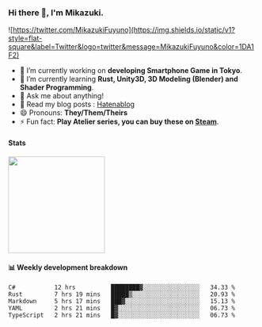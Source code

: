 ### Hi there 👋, I'm Mikazuki.

![https://twitter.com/MikazukiFuyuno](https://img.shields.io/static/v1?style=flat-square&label=Twitter&logo=twitter&message=MikazukiFuyuno&color=1DA1F2)

<!--
**mika-f/mika-f** is a ✨ _special_ ✨ repository because its `README.md` (this file) appears on your GitHub profile.

Here are some ideas to get you started:

- 🔭 I’m currently working on ...
- 🌱 I’m currently learning ...
- 👯 I’m looking to collaborate on ...
- 🤔 I’m looking for help with ...
- 💬 Ask me about ...
- 📫 How to reach me: ...
- 😄 Pronouns: ...
- ⚡ Fun fact: ...
-->

- 🔭 I’m currently working on **developing Smartphone Game in Tokyo**.
- 🌱 I’m currently learning **Rust, Unity3D, 3D Modeling (Blender) and Shader Programming**.
- 💬 Ask me about anything!
- 📝 Read my blog posts : [Hatenablog](https://mikazuki.hatenablog.jp/)
- 😄 Pronouns: **They/Them/Theirs**
- ⚡ Fun fact: **Play Atelier series, you can buy these on [Steam](https://store.steampowered.com/developer/KOEITECMO)**.

#### Stats

<img src="https://github-readme-stats.vercel.app/api?username=mika-f" height="195" />


#### 📊 Weekly development breakdown

<!--START_SECTION:waka-->
```text
C#           12 hrs          ████████▓░░░░░░░░░░░░░░░░   34.33 % 
Rust         7 hrs 19 mins   █████▒░░░░░░░░░░░░░░░░░░░   20.93 % 
Markdown     5 hrs 17 mins   ███▓░░░░░░░░░░░░░░░░░░░░░   15.13 % 
YAML         2 hrs 21 mins   █▓░░░░░░░░░░░░░░░░░░░░░░░   06.73 % 
TypeScript   2 hrs 21 mins   █▓░░░░░░░░░░░░░░░░░░░░░░░   06.73 % 
```
<!--END_SECTION:waka-->
